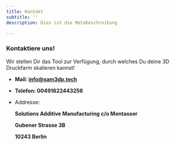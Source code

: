 ```yaml
---
title: Kontakt
subtitle: ''
description: Dies ist die Metabeschreibung

---
```

### Kontaktiere uns!

Wir stellen Dir das Tool zur Verfügung, durch welches Du deine 3D Druckfarm skalieren kannst!

* **Mail: info@sam3dp.tech**
* **Telefon: 00491622443256**
* Addresse:

  **Solutions Additive Manufacturing c/o Montasser**

  **Gubener Strasse 3B**

  **10243 Berlin**